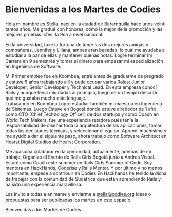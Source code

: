 Bienvenidas a los Martes de Codies
==================================


Hola mi nombre es Stella, nací en la ciudad de Bararnquilla hace unos veinti tantos años.
Me gradué con honores, como la mejor de la promoción y las mejores pruebas Icfes, la 9na a nivel nacional. 


En la universidad, tuve la fortuna de tener las dos mejores amigas y compañeras, Jennifer y Liliana, ambas eran becadas, lo cual me ayudaba a estudiar a la par de ellas y mantener buenas notas.
Logré terminar mi Carrera en 9 semestres y tomar el dinero para empezar mi especialización en Ingeniería de Software. 

Mi Primer empleo fue en Koombea, entré antes de graduarme de pregrado y estuve 5 años trabajando allí y pude ocupar varios Roles; Junior Developer, Senior Developer y Technical Lead. En esta empresa conocí Rails y aunque tenía mis dudas al principio, luego de un tiempo descubrí que me gustaba mucho este lenguaje.  
Trabajando en Koombea Logre estudiar también mi maestría en Ingeniería de Sistemas.
Luego Estuve en Bogotá donde estuve alrededor de 1 año como CTO (Chief Technology Officer) de dos startups y como Coach en World Tech Makers, fue una experiencia retadora pues tenía la responsabilidad de diseñar toda la arquitectura de las aplicaciones, tomar todas las decisiones técnicas, y seleccionar el equipo. Aprendi muchisimo y me ayudó a dar el siguiente paso, ahora trabajo como Software Architect en Hearst Digital Studios de Hearst Corporation.

Me apasiona colaborar en la comunidad, actualmente, ademas de mi trabajo, Organizo el Evento de Rails Girls Bogotá junto a Andres Visbal. Estaré como Coach este summer en Rails Girls Summer of Code. Soy mentora en HackHands, Coderise y Rails Mentor. Y por último y no menos importante, empecé a contribuir en Codies
En Hackhands he tenido la dicha de trabajar con la comunidad de Sudáfrica que están aprendiendo Rails y ha sido una experiencia maravillosa.

Las invito a todas a animarse y enviarme a stella@codies.org ideas o propuestas para ser publicadas los martes en este espacio.
 
Bienvenidas a los Martes de Codies

